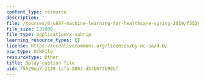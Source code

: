 ```yaml
---
content_type: resource
description: ''
file: /courses/6-s897-machine-learning-for-healthcare-spring-2019/f5529ea721381cfa5803d54b077b99bf_lLhfDSOwWtU.srt
file_size: 131000
file_type: application/x-subrip
learning_resource_types: []
license: https://creativecommons.org/licenses/by-nc-sa/4.0/
ocw_type: OCWFile
resourcetype: Other
title: 3play caption file
uid: f5529ea7-2138-1cfa-5803-d54b077b99bf
---
```

